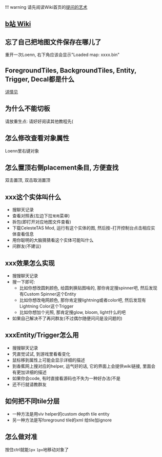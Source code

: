 !!! warning
    请先阅读Wiki首页的[提问的艺术](../../index.md)

## [b站 Wiki](https://wiki.biligame.com/celeste/Loenn#%E5%B8%B8%E8%A7%81%E9%97%AE%E9%A2%98)

## 忘了自己把地图文件保存在哪儿了

重开一次Loenn, 右下角应该会显示"Loaded map: xxxx.bin"

## ForegroundTiles, BackgroundTiles, Entity, Trigger, Decal都是什么

[详情见](loenn_basis.md)

## 为什么不能切板

请放重生点: 请好好阅读其他教程先(

## 怎么修改查看对象属性

Loenn里右键对象

## 怎么置顶右侧placement条目, 方便查找

双击置顶, 双击取消置顶

## xxx这个实体叫什么

* 搜聊天记录
* 查看对照表(左边下拉`常用`菜单)
* 拆包(即打开对应地图文件查看)
* 下载CelesteTAS Mod, 运行有这个实体的图, 然后按`~`打开控制台点击相应实体查看信息
* 用你聪明的大脑猜猜看这个实体可能叫什么
* 问群友(不建议)

## xxx效果怎么实现

* 搜搜聊天记录
* 搜一下即可:
    * 比如你想改圆刺颜色, 给圆刺换贴图啥的, 那你肯定搜spinner吧, 然后发现有Custom Spinner这个Entity
    * 比如你想改电网颜色, 那你肯定搜lightning或者color吧, 然后发现有Lightning Color这个Trigger
    * 比如你想加个光照, 那肯定搜glow, bloom, light什么的吧
* 如果自己解决不了再问群友(不过偶尔随便问问是没问题的)

## xxxEntity/Trigger怎么用

* 搜搜聊天记录
* 凭直觉试试, 到游戏里看看变化
* 鼠标移到属性上可能会显示详细的描述
* 到香蕉网上搜对应的helper, 运气好的话, 它的界面上会提供wiki链接, 里面会有更加详细的描述
* 如果你会code, 有时直接看源码也不失为一种好办法(不是
* 还不行就请教群友

## 如何把不同tile分层

* 一种方法是用viv helper的custom depth tile entity
* 另一种方法是写foreground tile的xml 给tile加ignore

## 怎么做对准

按住ctrl就能`1px` `1px`地移动对象了
